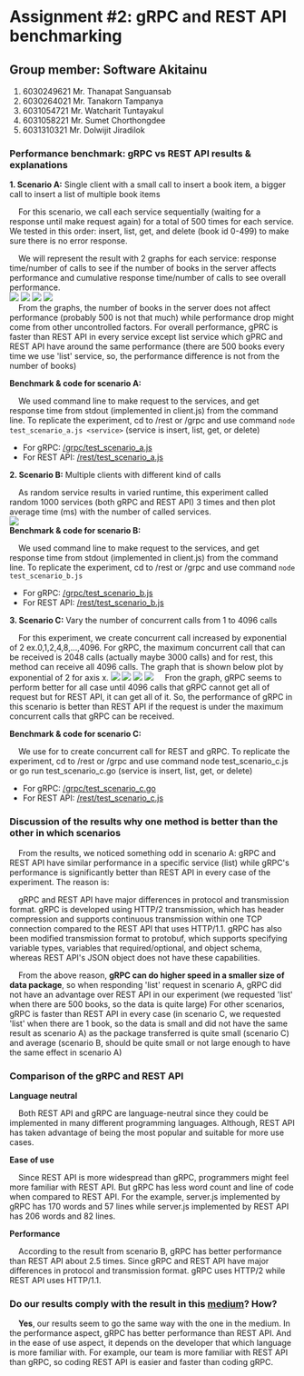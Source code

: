 # Assignment #2: gRPC and REST API benchmarking

## Group member: Software Akitainu
1. 6030249621 Mr. Thanapat Sanguansab
2. 6030264021 Mr. Tanakorn Tampanya
3. 6031054721 Mr. Watcharit Tuntayakul
4. 6031058221 Mr. Sumet Chorthongdee
5. 6031310321 Mr. Dolwijit Jiradilok

### Performance benchmark: gRPC vs REST API results & explanations

**1. Scenario A:** Single client with a small call to insert a book item, a bigger call to insert a list of multiple book items  
  
&nbsp;&nbsp;&nbsp;&nbsp;For this scenario, we call each service sequentially (waiting for a response until make request again) for a total of 500 times for each service. We tested in this order: insert, list, get, and delete (book id 0-499) to make sure there is no error response.  
  
&nbsp;&nbsp;&nbsp;&nbsp;We will represent the result with 2 graphs for each service: response time/number of calls to see if the number of books in the server affects performance and cumulative response time/number of calls to see overall performance.  
![](scenarioA_insert.png?raw=true)
![](scenarioA_list.png?raw=true)
![](scenarioA_get.png?raw=true)
![](scenarioA_delete.png?raw=true)  
&nbsp;&nbsp;&nbsp;&nbsp;From the graphs, the number of books in the server does not affect performance (probably 500 is not that much) while performance drop might come from other uncontrolled factors. For overall performance, gPRC is faster than REST API in every service except list service which gPRC and REST API have around the same performance (there are 500 books every time we use 'list' service, so, the performance difference is not from the number of books)  
  
**Benchmark & code for scenario A:**  
  
&nbsp;&nbsp;&nbsp;&nbsp;We used command line to make request to the services, and get response time from stdout (implemented in client.js) from the command line. To replicate the experiment, cd to /rest or /grpc and use command ```node test_scenario_a.js <service>``` (service is insert, list, get, or delete)   
- For gRPC: [/grpc/test_scenario_a.js](https://github.com/2110521-2563-1-Software-Architecture/software-akitainu-assignment-2/blob/master/grpc/test_scenario_a.js)  
- For REST API: [/rest/test_scenario_a.js](https://github.com/2110521-2563-1-Software-Architecture/software-akitainu-assignment-2/blob/master/rest/test_scenario_a.js)  
  
**2. Scenario B:** Multiple clients with different kind of calls  
  
&nbsp;&nbsp;&nbsp;&nbsp;As random service results in varied runtime, this experiment called random 1000 services (both gRPC and REST API) 3 times and then plot average time (ms) with the number of called services.  
![](scenarioB.png?raw=true)  
**Benchmark & code for scenario B:**  
  
&nbsp;&nbsp;&nbsp;&nbsp;We used command line to make request to the services, and get response time from stdout (implemented in client.js) from the command line. To replicate the experiment, cd to /rest or /grpc and use command ```node test_scenario_b.js```   
- For gRPC: [/grpc/test_scenario_b.js](https://github.com/2110521-2563-1-Software-Architecture/software-akitainu-assignment-2/blob/master/grpc/test_scenario_b.js)  
- For REST API: [/rest/test_scenario_b.js](https://github.com/2110521-2563-1-Software-Architecture/software-akitainu-assignment-2/blob/master/rest/test_scenario_b.js)  
  
**3. Scenario C:** Vary the number of concurrent calls from 1 to 4096 calls  
  
&nbsp;&nbsp;&nbsp;&nbsp;For this experiment, we create concurrent call increased by exponential of 2 ex.0,1,2,4,8,...,4096. For gRPC, the maximum concurrent call that can be received is 2048 calls (actually maybe 3000 calls) and for rest, this method can receive all 4096 calls. The graph that is shown below plot by exponential of 2 for axis x.
![](scenarioC_insert.png?raw=true)
![](scenarioC_list.png?raw=true)
![](scenarioC_get.png?raw=true)
![](scenarioC_delete.png?raw=true)
&nbsp;&nbsp;&nbsp;&nbsp;Fron the graph, gRPC seems to perform better for all case until 4096 calls that gRPC cannot get all of request but for REST API, it can get all of it. So, the performance of gRPC in this scenario is better than REST API if the request is under the maximum concurrent calls that gRPC can be received.
 
**Benchmark & code for scenario C:**  
  
&nbsp;&nbsp;&nbsp;&nbsp;We use for to create concurrent call for REST and gRPC. To replicate the experiment, cd to /rest or /grpc and use command node test_scenario_c.js or go run test_scenario_c.go <service> (service is insert, list, get, or delete)
- For gRPC: [/grpc/test_scenario_c.go](https://github.com/2110521-2563-1-Software-Architecture/software-akitainu-assignment-2/blob/master/grpc/test_scenario_c.go)  
- For REST API: [/rest/test_scenario_c.js](https://github.com/2110521-2563-1-Software-Architecture/software-akitainu-assignment-2/blob/master/rest/test_scenario_c.js)  


### Discussion of the results why one method is better than the other in which scenarios

&nbsp;&nbsp;&nbsp;&nbsp;From the results, we noticed something odd in scenario A: gRPC and REST API have similar performance in a specific service (list) while gRPC's performance is significantly better than REST API in every case of the experiment. The reason is:  
  
&nbsp;&nbsp;&nbsp;&nbsp;gRPC and REST API have major differences in protocol and transmission format. gRPC is developed using HTTP/2 transmission, which has header compression and supports continuous transmission within one TCP connection compared to the REST API that uses HTTP/1.1. gRPC has also been modified transmission format to protobuf, which supports specifying variable types, variables that required/optional, and object schema, whereas REST API's JSON object does not have these capabilities.  
  
&nbsp;&nbsp;&nbsp;&nbsp;From the above reason, **gRPC can do higher speed in a smaller size of data package**, so when responding 'list' request in scenario A, gRPC did not have an advantage over REST API in our experiment (we requested 'list' when there are 500 books, so the data is quite large) For other scenarios, gRPC is faster than REST API in every case (in scenario C, we requested 'list' when there are 1 book, so the data is small and did not have the same result as scenario A) as the package transferred is quite small (scenario C) and average (scenario B, should be quite small or not large enough to have the same effect in scenario A)

### Comparison of the gRPC and REST API

**Language neutral**  
  
&nbsp;&nbsp;&nbsp;&nbsp;Both REST API and gRPC are language-neutral since they could be implemented in many different programming languages. Although, REST API has taken advantage of being the most popular and suitable for more use cases.  
  
**Ease of use**  
  
&nbsp;&nbsp;&nbsp;&nbsp;Since REST API is more widespread than gRPC, programmers might feel more familiar with REST API. But gRPC has less word count and line of code when compared to REST API. For the example, server.js implemented by gRPC has 170 words and 57 lines while server.js implemented by REST API has 206 words and 82 lines.  
  
**Performance**  
  
&nbsp;&nbsp;&nbsp;&nbsp;According to the result from scenario B, gRPC has better performance than REST API about 2.5 times. Since gRPC and REST API have major differences in protocol and transmission format. gRPC uses HTTP/2 while REST API uses HTTP/1.1.  

### Do our results comply with the result in this [medium](https://medium.com/@bimeshde/grpc-vs-rest-performance-simplified-fd35d01bbd4)? How?
&nbsp;&nbsp;&nbsp;&nbsp;**Yes**, our results seem to go the same way with the one in the medium. In the performance aspect, gRPC has better performance than REST API. And in the ease of use aspect, it depends on the developer that which language is more familiar with. For example, our team is more familiar with REST API than gRPC, so coding REST API is easier and faster than coding gRPC.
